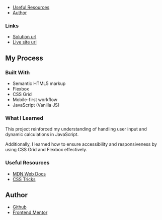   - [Useful Resources](#useful-resources)
- [Author](#author)


### Links

- [Solution url](https://github.com/NameRectified/tipCalculator)
- [Live site url](https://namerectified.github.io/tipCalculator/)

## My Process

### Built With

- Semantic HTML5 markup
- Flexbox
- CSS Grid
- Mobile-first workflow
- JavaScript (Vanilla JS)

### What I Learned

This project reinforced my understanding of handling user input and dynamic calculations in JavaScript.

Additionally, I learned how to ensure accessibility and responsiveness by using CSS Grid and Flexbox effectively.


### Useful Resources

- [MDN Web Docs](https://developer.mozilla.org/)
- [CSS Tricks](https://css-tricks.com/)
## Author

- [Github](https://github.com/NameRectified)
- [Frontend Mentor](https://www.frontendmentor.io/profile/NameRectified)
